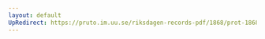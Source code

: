 ```yaml
---
layout: default
UpRedirect: https://pruto.im.uu.se/riksdagen-records-pdf/1868/prot-1868--fk--116.pdf
---
```

